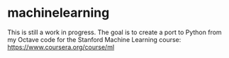 # machinelearning

This is still a work in progress. 
The goal is to create a port to Python from my Octave code for the Stanford Machine Learning course: 
https://www.coursera.org/course/ml
